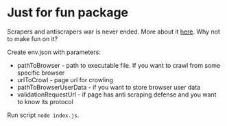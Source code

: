 # Just for fun package

Scrapers and antiscrapers war is never ended. More about it [here].
Why not to make fun on it?

Create env.json with parameters:
 - pathToBrowser - path to executable file. If you want to crawl from some specific browser
 - urlToCrowl - page url for crowling
 - pathToBrowserUserData - if you want to store browser user data
 - validationRequestUrl - if page has anti scraping defense and you want to know its protocol
 
Run script `node index.js`.

[here]: https://github.com/paulirish/headless-cat-n-mouse